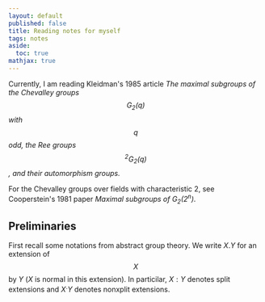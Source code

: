 ```yaml
---
layout: default
published: false
title: Reading notes for myself
tags: notes
aside:
  toc: true
mathjax: true
---
```

Currently, I am reading Kleidman's 1985 article *The maximal subgroups of the Chevalley groups $$G_2(q)$$ with $$q$$ odd, the Ree groups $$^2G_2(q)$$, and their automorphism groups.*


For the Chevalley groups over fields with characteristic 2, see Cooperstein's 1981 paper *Maximal subgroups of $G_2(2^n)$.*

## Preliminaries

First recall some notations from abstract group theory. We write $X.Y$ for an extension of $$X$$ by $Y$ ($X$ is normal in this extension). In particilar, $X:Y$ denotes split extensions and $X^.Y$ denotes nonxplit extensions.


<!--more-->
